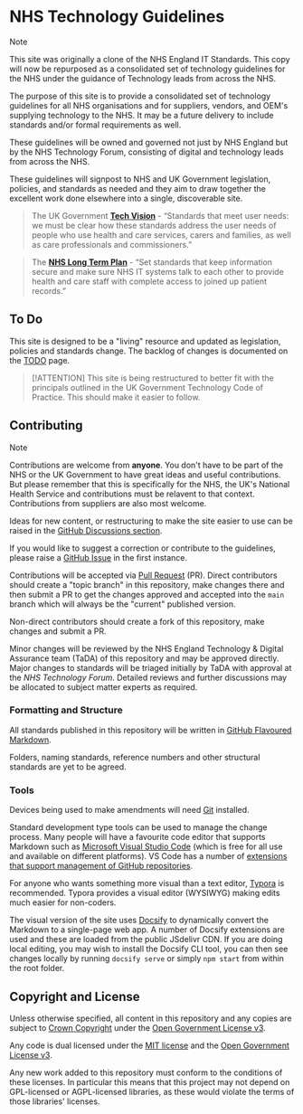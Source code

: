 # NHS Technology Guidelines

> [!NOTE]
> This site was originally a clone of the NHS England IT Standards. This copy will now be repurposed as a consolidated set of technology guidelines for the NHS under the guidance of Technology leads from across the NHS.

The purpose of this site is to provide a consolidated set of technology guidelines for all NHS organisations and for suppliers, vendors, and OEM's supplying technology to the NHS. It may be a future delivery to include standards and/or formal requirements as well.

These guidelines will be owned and governed not just by NHS England but by the NHS Technology Forum, consisting of digital and technology leads from across the NHS.

These guidelines will signpost to NHS and UK Government legislation, policies, and standards as needed and they aim to draw together the excellent work done elsewhere into a single, discoverable site.

> The UK Government **[Tech Vision](https://www.gov.uk/government/publications/the-future-of-healthcare-our-vision-for-digital-data-and-technology-in-health-and-care/the-future-of-healthcare-our-vision-for-digital-data-and-technology-in-health-and-care)** - “Standards that meet user needs: we must be clear how these standards address the user needs of people who use health and care services, carers and families, as well as care professionals and commissioners.”

> The **[NHS Long Term Plan](https://www.longtermplan.nhs.uk/areas-of-work/digital-transformation/)** - “Set standards that keep information secure and make sure NHS IT systems talk to each other to provide health and care staff with complete access to joined up patient records.”

## To Do

This site is designed to be a "living" resource and updated as legislation, policies and standards change. The backlog of changes is documented on the [TODO](TODO) page.

> [!ATTENTION]
> This site is being restructured to better fit with the principals outlined in the UK Government Technology Code of Practice. This should make it easier to follow.

## Contributing

> [!NOTE]
> Contributions are welcome from **anyone**. You don't have to be part of the NHS or the UK Government to have great ideas and useful contributions. But please remember that this is specifically for the NHS, the UK's National Health Service and contributions must be relavent to that context. Contributions from suppliers are also most welcome.

Ideas for new content, or restructuring to make the site easier to use can be raised in the [GitHub Discussions section](https://github.com/nhsengland/it-standards/discussions). 

If you would like to suggest a correction or contribute to the guidelines, please raise a [GitHub Issue](https://github.com/nhsengland/it-standards/issues) in the first instance.

Contributions will be accepted via [Pull Request](https://help.github.com/en/github/collaborating-with-issues-and-pull-requests/about-pull-requests) (PR). Direct contributors should create a "topic branch" in this repository, make changes there and then submit a PR to get the changes approved and accepted into the `main` branch which will always be the "current" published version.

Non-direct contributors should create a fork of this repository, make changes and submit a PR.

Minor changes will be reviewed by the NHS England Technology & Digital Assurance team (TaDA) of this repository and may be approved directly. Major changes to standards will be triaged initially by TaDA with approval at the *NHS Technology Forum*. Detailed reviews and further discussions may be allocated to subject matter experts as required.

### Formatting and Structure

All standards published in this repository will be written in [GitHub Flavoured Markdown](https://github.github.com/gfm/).

Folders, naming standards, reference numbers and other structural standards are yet to be agreed.

### Tools

Devices being used to make amendments will need [Git](https://git-scm.com/) installed.

Standard development type tools can be used to manage the change process. Many people will have a favourite code editor that supports Markdown such as [Microsoft Visual Studio Code](https://code.visualstudio.com/) (which is free for all use and available on different platforms). VS Code has a number of [extensions that support management of GitHub repositories](https://code.visualstudio.com/docs/editor/github).

For anyone who wants something more visual than a text editor, [Typora](https://typora.io/) is recommended. Typora provides a visual editor (WYSIWYG) making edits much easier for non-coders.

The visual version of the site uses [Docsify](https://docsify.js.org/#/) to dynamically convert the Markdown to a single-page web app. A number of Docsify extensions are used and these are loaded from the public JSdelivr CDN. If you are doing local editing, you may wish to install the Docsify CLI tool, you can then see changes locally by running `docsify serve` or simply `npm start` from within the root folder.

## Copyright and License

Unless otherwise specified, all content in this repository and any copies are subject to [Crown Copyright](http://www.nationalarchives.gov.uk/information-management/re-using-public-sector-information/copyright-and-re-use/crown-copyright/) under the [Open Government License v3](./LICENSE).

Any code is dual licensed under the [MIT license](./MIT-LICENSE) and the [Open Government License v3](./LICENSE). 

Any new work added to this repository must conform to the conditions of these licenses. In particular this means that this project may not depend on GPL-licensed or AGPL-licensed libraries, as these would violate the terms of those libraries' licenses.
